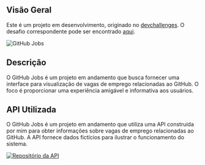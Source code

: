 ## Visão Geral

Este é um projeto em desenvolvimento, originado no [devchallenges](https://devchallenges.io). O desafio correspondente pode ser encontrado [aqui](https://devchallenges.io/challenges/TtUjDt19eIHxNQ4n5jps).

![GitHub Jobs](https://user-images.githubusercontent.com/54549125/194464910-316347f4-ceb1-453f-9878-39a779a8269a.gif)

## Descrição

O GitHub Jobs é um projeto em andamento que busca fornecer uma interface para visualização de vagas de emprego relacionadas ao GitHub.
O foco é proporcionar uma experiência amigável e informativa aos usuários.

## API Utilizada

O GitHub Jobs é um projeto em andamento que utiliza uma API construída por mim para obter informações sobre vagas de emprego relacionadas ao GitHub.
A API fornece dados fictícios para ilustrar o funcionamento do sistema.

[![Repositório da API](https://img.shields.io/badge/Reposit%C3%B3rio%20da%20API-Ver%20C%C3%B3digo%20Fonte-blue)](https://github.com/YuriSalesdeOliveira/gitHubJobsAPI)
